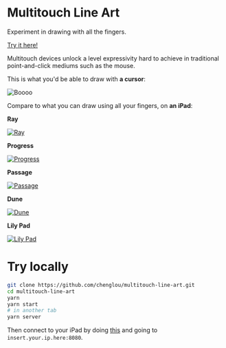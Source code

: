 # Multitouch Line Art

Experiment in drawing with all the fingers.

[Try it here!](https://chenglou.github.io/multitouch-line-art/)

Multitouch devices unlock a level expressivity hard to achieve in traditional point-and-click mediums such as the mouse.

This is what you'd be able to draw with **a cursor**:

![Boooo](https://user-images.githubusercontent.com/1909539/50062299-456e0280-015b-11e9-919e-f77d15cfb5e7.jpeg)

Compare to what you can draw using all your fingers, on **an iPad**:

**Ray**

[![Ray](https://i.vimeocdn.com/video/746530871_780x439.jpg)](https://vimeo.com/306726498)

**Progress**

[![Progress](https://i.vimeocdn.com/video/746530859_780x439.jpg)](https://vimeo.com/306726496)

**Passage**

[![Passage](https://i.vimeocdn.com/video/746530860_780x439.jpg)](https://vimeo.com/306726485)

**Dune**

[![Dune](https://i.vimeocdn.com/video/746530879_780x439.jpg)](https://vimeo.com/306726502)

**Lily Pad**

[![Lily Pad](https://i.vimeocdn.com/video/746531442_780x439.jpg)](https://vimeo.com/306726511)

# Try locally

```sh
git clone https://github.com/chenglou/multitouch-line-art.git
cd multitouch-line-art
yarn
yarn start
# in another tab
yarn server
```

Then connect to your iPad by doing [this](https://stackoverflow.com/a/51868342/960178) and going to `insert.your.ip.here:8080`.
